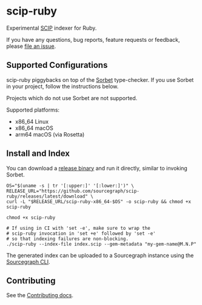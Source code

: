 # scip-ruby

Experimental [SCIP](https://github.com/sourcegraph/scip) indexer for Ruby.

If you have any questions, bug reports, feature requests or feedback,
please [file an issue](https://github.com/sourcegraph/scip-ruby/issues).

## Supported Configurations

scip-ruby piggybacks on top of
the [Sorbet](https://github.com/sorbet/sorbet) type-checker.
If you use Sorbet in your project, follow the instructions below.

Projects which do not use Sorbet are not supported.

Supported platforms:
- x86_64 Linux
- x86_64 macOS
- arm64 macOS (via Rosetta)

<!-- Temporarily comment out below as we haven't published the Gem yet. -->
<!-- We also need to get the Gem detection working with tests. -->
<!--

## Quick Start

This section covers the easiest way to use `scip-ruby`: as a gem.
The gem will install the platform-specific `scip-ruby` binary
lazily on first use and use it for indexing.

Alternately, you can follow the instructions under
[Install and Index](#install-and-index).

### First-time setup

If you have a `.gemspec` file, use `add_development_dependency`:

```
Gem::Specification.new do |spec|
  # ... other stuff ...
  spec.add_development_dependency("scip-ruby")
end
```

Otherwise, add this line to your `Gemfile`:

```
gem 'scip-ruby', require: false, :group => :development
```

### Generate an index

If you have a `.gemspec` file, run:

```
bundle exec scip-ruby
```

Otherwise, explicitly specify your Gem's name and current version:

```
# Uses the latest tag as the version
bundle exec scip-ruby --gem-metadata "my-gem-name@$(git describe --tags --abbrev=0)"
```

If you don't use release tags, you can use a Git SHA instead.

The generated index (named `index.scip` by default) can be uploaded
to a Sourcegraph instance using the [Sourcegraph CLI](https://github.com/sourcegraph/src-cli).

-->

## Install and Index

You can download a
[release binary](https://github.com/sourcegraph/scip-ruby/releases)
and run it directly, similar to invoking Sorbet.

```
OS="$(uname -s | tr '[:upper:]' '[:lower:]')" \
RELEASE_URL="https://github.com/sourcegraph/scip-ruby/releases/latest/download" \
curl -L "$RELEASE_URL/scip-ruby-x86_64-$OS" -o scip-ruby && chmod +x scip-ruby

chmod +x scip-ruby

# If using in CI with 'set -e', make sure to wrap the
# scip-ruby invocation in 'set +e' followed by 'set -e'
# so that indexing failures are non-blocking.
./scip-ruby --index-file index.scip --gem-metadata "my-gem-name@M.N.P"
```

The generated index can be uploaded to a Sourcegraph instance
using the [Sourcegraph CLI](https://github.com/sourcegraph/src-cli).

## Contributing

See the [Contributing docs](./docs/scip-ruby/CONTRIBUTING.md).
